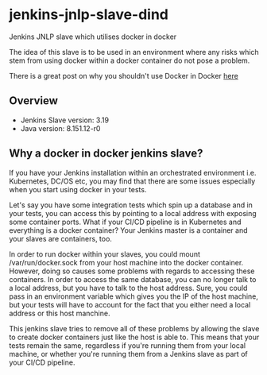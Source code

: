 # jenkins-jnlp-slave-dind
Jenkins JNLP slave which utilises docker in docker

The idea of this slave is to be used in an environment where any risks which stem from using 
docker within a docker container do not pose a problem.

There is a great post on why you shouldn't use Docker in Docker [here](http://jpetazzo.github.io/2015/09/03/do-not-use-docker-in-docker-for-ci/)

## Overview

- Jenkins Slave version: 3.19
- Java version: 8.151.12-r0

## Why a docker in docker jenkins slave?

If you have your Jenkins installation within an orchestrated environment i.e. Kubernetes, DC/OS etc, 
you may find that there are some issues especially when you start using docker in your tests.

Let's say you have some integration tests which spin up a database and in your tests, you can access this
by pointing to a local address with exposing some container ports. What if your CI/CD pipeline is 
in Kubernetes and everything is a docker container? Your Jenkins master is a container and your 
slaves are containers, too. 

In order to run docker within your slaves, you could mount /var/run/docker.sock from your host machine into the docker container.
However, doing so causes some problems with regards to accessing these containers. In order to 
access the same database, you can no longer talk to a local address, but you have to talk to the host 
address. Sure, you could pass in an environment variable which gives you the IP of the host machine, 
but your tests will have to account for the fact that you either need a local address or this host manchine.

This jenkins slave tries to remove all of these problems by allowing the slave to create docker containers
just like the host is able to. This means that your tests remain the same, regardless if you're running them
from your local machine, or whether you're running them from a Jenkins slave as part of your CI/CD pipeline.
